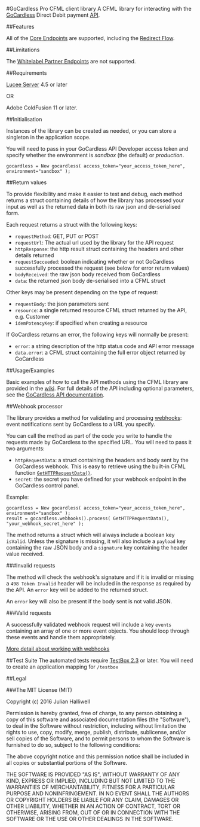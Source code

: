 #GoCardless Pro CFML client library
A CFML library for interacting with the [GoCardless](https://gocardless.com/) Direct Debit payment [API](https://developer.gocardless.com/). 

##Features

All of the [Core Endpoints](https://developer.gocardless.com/api-reference/#core-endpoints) are supported, including the [Redirect Flow](https://developer.gocardless.com/api-reference/#core-endpoints-redirect-flows).

##Limitations

The [Whitelabel Partner Endpoints](https://developer.gocardless.com/api-reference/#whitelabel-partner-endpoints) are not supported.

##Requirements

[Lucee Server](http://lucee.org/) 4.5 or later

OR

Adobe ColdFusion 11 or later.

##Initialisation

Instances of the library can be created as needed, or you can store a singleton in the application scope.

You will need to pass in your GoCardless API Developer access token and specify whether the environment is *sandbox* (the default) or *production*.

```
gocardless = New gocardless( access_token="your_access_token_here", environment="sandbox" );
```

##Return values

To provide flexibility and make it easier to test and debug, each method returns a struct containing details of how the library has processed your input as well as the returned data in both its raw json and de-serialised form.

Each request returns a struct with the following keys:
- `requestMethod`: GET, PUT or POST
- `requestUrl`: The actual url used by the library for the API request
- `httpResponse`: the http result struct containing the headers and other details returned
- `requestSucceeded`: boolean indicating whether or not GoCardless successfully processed the request (see below for error return values)
- `bodyReceived`: the raw json body received from GoCardless
- `data`: the returned json body de-serialised into a CFML struct

Other keys may be present depending on the type of request:
- `requestBody`: the json parameters sent
- `resource`: a single returned resource CFML struct returned by the API, e.g. Customer
- `idemPotencyKey`: if specified when creating a resource

If GoCardless returns an error, the following keys will normally be present:
- `error`: a string description of the http status code and API error message
- `data.error`: a CFML struct containing the full error object returned by GoCardless

##Usage/Examples

Basic examples of how to call the API methods using the CFML library are provided in the [wiki](https://github.com/cfsimplicity/gocardless-pro-cfml/wiki). For full details of the API including optional parameters, see the [GoCardless API documentation](https://developer.gocardless.com/api-reference).

##Webhook processor

The library provides a method for validating and processing [webhooks](https://developer.gocardless.com/api-reference/#appendix-webhooks): event notifications sent by GoCardless to a URL you specify.

You can call the method as part of the code you write to handle the requests made by GoCardless to the specified URL. You will need to pass it two arguments:

- `httpRequestData`: a struct containing the headers and body sent by the GoCardless webhook. This is easy to retrieve using the built-in CFML function [`GetHTTPRequestData()`](http://cfdocs.org/gethttprequestdata).
- `secret`: the secret you have defined for your webhook endpoint in the GoCardless control panel.

Example:

```
gocardless = New gocardless( access_token="your_access_token_here", environment="sandbox" );
result = gocardless.webhooks().process( GetHTTPRequestData(), "your_webhook_secret_here" );
```

The method returns a struct which will always include a boolean key `isValid`. Unless the signature is missing, it will also include a `payload` key containing the raw JSON body and a `signature` key containing the header value received.

###Invalid requests

The method will check the webhook's signature and if it is invalid or missing a `498 Token Invalid` header will be included in the response as required by the API. An `error` key will be added to the returned struct.

An `error` key will also be present if the body sent is not valid JSON.

###Valid requests

A successfully validated webhook request will include a key `events` containing an array of one or more event objects. You should loop through these events and handle them appropriately.

[More detail about working with webhooks](https://developer.gocardless.com/getting-started/api/staying-up-to-date-with-webhooks/)

##Test Suite
The automated tests require [TestBox 2.3](https://github.com/Ortus-Solutions/TestBox) or later. You will need to create an application mapping for `/testbox`

##Legal

###The MIT License (MIT)

Copyright (c) 2016 Julian Halliwell

Permission is hereby granted, free of charge, to any person obtaining a copy of
this software and associated documentation files (the "Software"), to deal in
the Software without restriction, including without limitation the rights to
use, copy, modify, merge, publish, distribute, sublicense, and/or sell copies of
the Software, and to permit persons to whom the Software is furnished to do so,
subject to the following conditions:

The above copyright notice and this permission notice shall be included in all
copies or substantial portions of the Software.

THE SOFTWARE IS PROVIDED "AS IS", WITHOUT WARRANTY OF ANY KIND, EXPRESS OR
IMPLIED, INCLUDING BUT NOT LIMITED TO THE WARRANTIES OF MERCHANTABILITY, FITNESS
FOR A PARTICULAR PURPOSE AND NONINFRINGEMENT. IN NO EVENT SHALL THE AUTHORS OR
COPYRIGHT HOLDERS BE LIABLE FOR ANY CLAIM, DAMAGES OR OTHER LIABILITY, WHETHER
IN AN ACTION OF CONTRACT, TORT OR OTHERWISE, ARISING FROM, OUT OF OR IN
CONNECTION WITH THE SOFTWARE OR THE USE OR OTHER DEALINGS IN THE SOFTWARE.